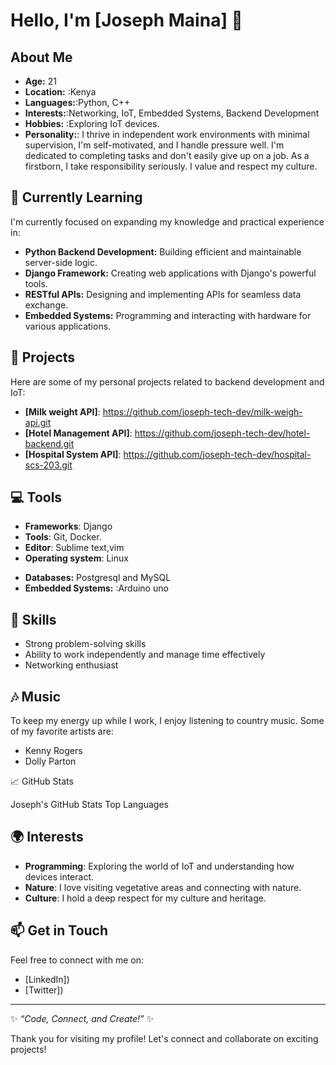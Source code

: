 # Hello, I'm [Joseph Maina] 👋

## About Me

* **Age:** 21
* **Location:** :Kenya
* **Languages:**:Python, C++
* **Interests:**:Networking, IoT, Embedded Systems, Backend Development
* **Hobbies:**  :Exploring IoT devices.
* **Personality:**: I thrive in independent work environments with minimal supervision, I'm self-motivated, and I handle pressure well. I'm dedicated to completing tasks and don't easily give up on a job.  As a firstborn, I take responsibility seriously.  I value and respect my culture.

## 🌱 Currently Learning

I'm currently focused on expanding my knowledge and practical experience in:

* **Python Backend Development:** Building efficient and maintainable server-side logic.
* **Django Framework:** Creating web applications with Django's powerful tools.
* **RESTful APIs:** Designing and implementing APIs for seamless data exchange.
* **Embedded Systems:** Programming and interacting with hardware for various applications.

## 🚀 Projects

Here are some of my personal projects related to backend development and IoT:
- **[Milk weight API]**: https://github.com/joseph-tech-dev/milk-weigh-api.git
- **[Hotel Management API]**: https://github.com/joseph-tech-dev/hotel-backend.git
- **[Hospital System API]**: https://github.com/joseph-tech-dev/hospital-scs-203.git

## 💻 Tools
- **Frameworks**: Django
- **Tools**: Git, Docker.
- **Editor**: Sublime text,vim
- **Operating system**: Linux
* **Databases:** Postgresql and MySQL
* **Embedded Systems:** :Arduino uno

## 🔧 Skills
- Strong problem-solving skills
- Ability to work independently and manage time effectively
- Networking enthusiast


## 🎶 Music
To keep my energy up while I work, I enjoy listening to country music. Some of my favorite artists are:
- Kenny Rogers
- Dolly Parton

📈 GitHub Stats

Joseph's GitHub Stats Top Languages

## 🌍 Interests
- **Programming**: Exploring the world of IoT and understanding how devices interact.
- **Nature**: I love visiting vegetative areas and connecting with nature.
- **Culture**: I hold a deep respect for my culture and heritage.

## 📫 Get in Touch
Feel free to connect with me on:
- [LinkedIn])
- [Twitter])

---
✨ *“Code, Connect, and Create!”* ✨ 

Thank you for visiting my profile! Let's connect and collaborate on exciting projects!
